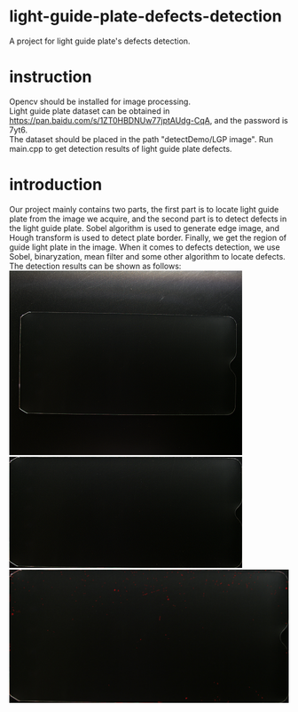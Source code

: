 # light-guide-plate-defects-detection
A project for light guide plate's defects detection.

# instruction
Opencv should be installed for image processing.<br>
Light guide plate dataset can be obtained in <https://pan.baidu.com/s/1ZT0HBDNUw77jptAUdg-CqA>, and the password is 7yt6.<br>
The dataset should be placed in the path "detectDemo/LGP image".
Run main.cpp to get detection results of light guide plate defects.

# introduction
Our project mainly contains two parts, the first part is to locate light guide plate from the image we acquire, and the second part is to detect defects in the light guide plate. Sobel algorithm is used to generate edge image, and Hough transform is used to detect plate border. Finally, we get the region of guide light plate in the image. When it comes to defects detection, we use Sobel, binaryzation, mean filter and some other algorithm to locate defects. The detection results can be shown as follows:<br>
![LGP](https://github.com/348632874/light-guide-plate-defects-detection/blob/master/picture/LGP.bmp)
![LGPRegion](https://github.com/348632874/light-guide-plate-defects-detection/blob/master/picture/LGPRegion.bmp)
![LGPDefectShow](https://github.com/348632874/light-guide-plate-defects-detection/blob/master/picture/LGPDefectShow.jpg)
